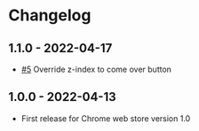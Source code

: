# Changelog

## 1.1.0 - 2022-04-17

- [#5](https://github.com/kyntk/qiita-confetti/pull/5) Override z-index to come over button

## 1.0.0 - 2022-04-13

- First release for Chrome web store version 1.0
